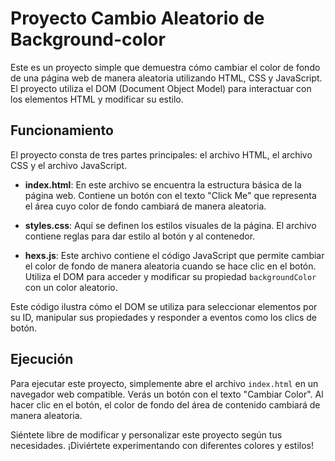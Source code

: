 # Proyecto Cambio Aleatorio de Background-color

Este es un proyecto simple que demuestra cómo cambiar el color de fondo de una página web de manera aleatoria utilizando HTML, CSS y JavaScript. El proyecto utiliza el DOM (Document Object Model) para interactuar con los elementos HTML y modificar su estilo.

## Funcionamiento

El proyecto consta de tres partes principales: el archivo HTML, el archivo CSS y el archivo JavaScript.

- **index.html**: En este archivo se encuentra la estructura básica de la página web. Contiene un botón con el texto "Click Me" que representa el área cuyo color de fondo cambiará de manera aleatoria.

- **styles.css**: Aquí se definen los estilos visuales de la página. El archivo contiene reglas para dar estilo al botón y al contenedor.

- **hexs.js**: Este archivo contiene el código JavaScript que permite cambiar el color de fondo de manera aleatoria cuando se hace clic en el botón. Utiliza el DOM para acceder y modificar su propiedad `backgroundColor` con un color aleatorio.


Este código ilustra cómo el DOM se utiliza para seleccionar elementos por su ID, manipular sus propiedades y responder a eventos como los clics de botón.

## Ejecución

Para ejecutar este proyecto, simplemente abre el archivo `index.html` en un navegador web compatible. Verás un botón con el texto "Cambiar Color". Al hacer clic en el botón, el color de fondo del área de contenido cambiará de manera aleatoria.

Siéntete libre de modificar y personalizar este proyecto según tus necesidades. ¡Diviértete experimentando con diferentes colores y estilos!
